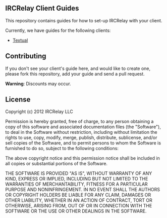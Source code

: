 ## IRCRelay Client Guides

This repository contains guides for how to set-up IRCRelay with your client.

Currently, we have guides for the following clients:

- [Textual](/ircrelay/ircrelay-client-guides/blob/master/guides/textual.md)

## Contributing

If you don't see your client's guide here, and would like to create one, please
fork this repository, add your guide and send a pull request.

**Warning**: Discounts may occur.

## License

Copyright (c) 2012 IRCRelay LLC

Permission is hereby granted, free of charge, to any person obtaining a copy of this software and associated documentation files (the "Software"), to deal in the Software without restriction, including without limitation the rights to use, copy, modify, merge, publish, distribute, sublicense, and/or sell copies of the Software, and to permit persons to whom the Software is furnished to do so, subject to the following conditions:

The above copyright notice and this permission notice shall be included in all copies or substantial portions of the Software.

THE SOFTWARE IS PROVIDED "AS IS", WITHOUT WARRANTY OF ANY KIND, EXPRESS OR IMPLIED, INCLUDING BUT NOT LIMITED TO THE WARRANTIES OF MERCHANTABILITY, FITNESS FOR A PARTICULAR PURPOSE AND NONINFRINGEMENT. IN NO EVENT SHALL THE AUTHORS OR COPYRIGHT HOLDERS BE LIABLE FOR ANY CLAIM, DAMAGES OR OTHER LIABILITY, WHETHER IN AN ACTION OF CONTRACT, TORT OR OTHERWISE, ARISING FROM, OUT OF OR IN CONNECTION WITH THE SOFTWARE OR THE USE OR OTHER DEALINGS IN THE SOFTWARE.
